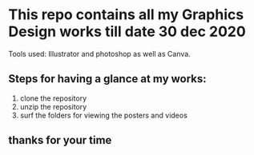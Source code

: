 # This repo contains all my Graphics Design works till date 30 dec 2020

Tools used: Illustrator and photoshop as well as Canva.

## Steps for having a glance at my works: 
1. clone the repository
2. unzip the repository 
3. surf the folders for viewing the posters and videos

## thanks for your time 
